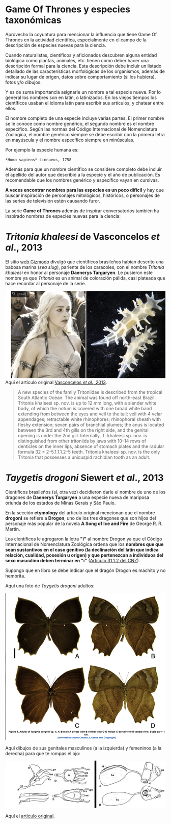 # Game Of Thrones y especies taxonómicas

Aprovecho la coyuntura para mencionar la influencia que tiene Game Of Thrones en
la actividad científica, especialmente en el campo de la descripción de especies 
nuevas para la ciencia.

Cuando naturalistas, científicos y aficionados descubren alguna entidad biológica
como plantas, animales, etc. tienen como deber hacer una descripción formal para
la ciencia. Esta descripción debe incluir un listado detallado de las
características morfológicas de los organismos, además de indicar su lugar de
origen, datos sobre comportamiento (si los hubiera), fotos y/o dibujos.

Y es de suma importancia asignarle un nombre a tal especie nueva. Por lo
general los nombres son en latín, o latinizados. En los viejos tiempos los
científicos usaban el idioma latín para escribir sus artículos, y chatear entre
ellos. 

El nombre completo de una especie incluye varias partes. El primer nombre se le 
conoce como nombre genérico, el segundo nombre es el nombre específico. Según las
normas del Código Internacional de Nomenclatura Zoológica, el nombre genérico
siempre se debe escribir con la primera letra en mayúscula y el nombre específico
siempre en minúsculas.

Por ejemplo la especie humana es:

    *Homo sapiens* Linnaeus, 1758

Además para que un nombre científico se considere completo debe incluir el
apellido del autor que describió a la especie y el año de publicación. Es
recomendable que los nombres genérico y específico vayan en cursivas.

**A veces encontrar nombres para las especies es un poco difícil** y hay que
buscar inspiración de personajes mitológicos, históricos, o personajes de las
series de televisión estén causando furor.

La serie **Game of Thrones** además de inspirar conversatorios también ha
inspirado nombres de especies nuevas para la ciencia:

# *Tritonia khaleesi* de Vasconcelos *et al*., 2013 
El sitio [web Gizmodo](http://sploid.gizmodo.com/new-species-of-sea-slug-named-after-khaleesi-from-game-1493155765)
divulgó que científicos brasileños habían descrito una babosa
marina (*sea slug*), pariente de los caracoles, con el nombre *Tritonia khaleesi* en honor al personaje
**Daenerys Targaryen**. Le pusieron este nombre ya que *Tritonia* es un animal de
coloración pálida, casi plateada que hace recordar al personaje de la
serie.

![](images/2014-04-25_tritonia.png)
Aquí el artículo original [Vasconcelos *et al.*, 2013](http://journals.cambridge.org/action/displayAbstract?fromPage=online&aid=9214522).

> A new species of the family Tritoniidae is described from the tropical South
Atlantic Ocean. The animal was found off north-east Brazil. Tritonia khaleesi sp.
nov. is up to 12 mm long, with a slender white body, of which the notum is covered
with one broad white band extending from between the eyes and veil to the tail;
veil with 4 velar appendages; retractable white rhinophores; rhinophoral sheath
with fleshy extension; seven pairs of branchial plumes; the anus is located
between the 3rd and 4th gills on the right side, and the genital opening is under
the 2nd gill. Internally, T. khaleesi sp. nov. is distinguished from other
tritoniids by jaws with 10–14 rows of denticles on the inner lips, absence of
stomach plates and the radular formula 32 × 2–5.1.1.1.2–5 teeth. Tritonia khaleesi
sp. nov. is the only Tritonia that possesses a unicuspid rachidian tooth as an
adult.

# *Taygetis drogoni* Siewert *et al*., 2013
Científicos brasileños (sí, otra vez) decidieron darle el nombre de uno de los
dragones de **Daenerys Targaryen** a una especie nueva de mariposa oriunda de los
estados de Minas Gerais y São Paulo.

En la sección **etymology** del artículo original mencionan que el nombre
**drogoni** se refiere a **Drogon**, uno de los tres dragones que son hijos del
personaje más popular de la novela **A Song of Ice and Fire** de George R. R.
Martin.

Los científicos le agregaron la letra **"i"** al nombre Drogon ya que el Código
Internacional de Nomenclatura Zoológica ordena que los **nombres que que sean 
sustantivos en el caso genitivo (la declinación del latín que indica relación,
cualidad, posesión u origen) y que pertenezcan a individuos del sexo masculino deben terminar en
"i"** ([Artículo 31.1.2 del CNZ](http://www.nhm.ac.uk/hosted-sites/iczn/code/index.jsp?article=31&nfv=true)).

Supongo que en libro se debe indicar que el dragón Drogon es machito y no
hembrita.

Aquí una foto de *Taygetis drogoni* adultos:

![](images/2014-04-25_taygetis_adultos.png)

Aquí dibujos de sus genitales masculinos (a la izquierda) y femeninos (a la
derecha) para que te rompas el ojo:

![](images/2014-04-25_taygetis_genitalia.png)

Aquí el [artículo original](http://bit.ly/1fdALF5).
